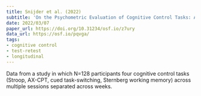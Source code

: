 ```yaml
---
title: Snijder et al. (2022)
subtitle: 'On the Psychometric Evaluation of Cognitive Control Tasks: An Investigation with the Dual Mechanisms of Cognitive Control (DMCC) Battery'
date: 2022/03/07
paper_url: https://doi.org/10.31234/osf.io/z7ury
data_url: https://osf.io/pqvga/
tags:
- cognitive control
- test-retest
- longitudinal
---
```


Data from a study in which N=128 participants four cognitive control tasks (Stroop, AX-CPT, cued task-switching, Sternberg working memory) across multiple sessions separated across weeks.
